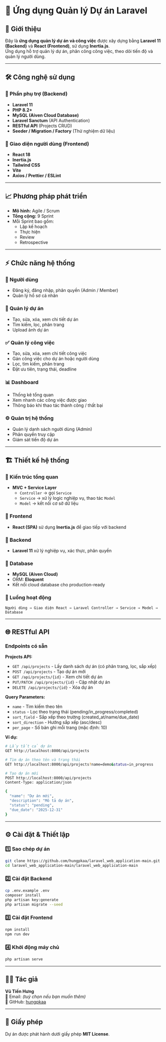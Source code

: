 # 🧱 Ứng dụng Quản lý Dự án Laravel

## 🚀 Giới thiệu

Đây là **ứng dụng quản lý dự án và công việc** được xây dựng bằng **Laravel 11 (Backend)** và **React (Frontend)**, sử dụng **Inertia.js**.  
Ứng dụng hỗ trợ quản lý dự án, phân công công việc, theo dõi tiến độ và quản lý người dùng.

---

## 🛠️ Công nghệ sử dụng

### 🔹 Phần phụ trợ (Backend)

-   **Laravel 11**
-   **PHP 8.2+**
-   **MySQL (Aiven Cloud Database)**
-   **Laravel Sanctum** (API Authentication)
-   **RESTful API** (Projects CRUD)
-   **Seeder / Migration / Factory** (Thử nghiệm dữ liệu)

### 🔹 Giao diện người dùng (Frontend)

-   **React 18**
-   **Inertia.js**
-   **Tailwind CSS**
-   **Vite**
-   **Axios / Prettier / ESLint**

---

## 📈 Phương pháp phát triển

-   **Mô hình:** Agile / Scrum
-   **Tổng cộng:** 9 Sprint
-   Mỗi Sprint bao gồm:
    -   Lập kế hoạch
    -   Thực hiện
    -   Review
    -   Retrospective

---

## ⚡ Chức năng hệ thống

### 👤 Người dùng

-   Đăng ký, đăng nhập, phân quyền (Admin / Member)
-   Quản lý hồ sơ cá nhân

### 📁 Quản lý dự án

-   Tạo, sửa, xóa, xem chi tiết dự án
-   Tìm kiếm, lọc, phân trang
-   Upload ảnh dự án

### ✅ Quản lý công việc

-   Tạo, sửa, xóa, xem chi tiết công việc
-   Gán công việc cho dự án hoặc người dùng
-   Lọc, tìm kiếm, phân trang
-   Đặt ưu tiên, trạng thái, deadline

### 📊 Dashboard

-   Thống kê tổng quan
-   Xem nhanh các công việc được giao
-   Thông báo khi thao tác thành công / thất bại

### ⚙️ Quản trị hệ thống

-   Quản lý danh sách người dùng (Admin)
-   Phân quyền truy cập
-   Giám sát tiến độ dự án

---

## 🏗️ Thiết kế hệ thống

### 🔸 Kiến trúc tổng quan

-   **MVC + Service Layer**
    -   `Controller` → gọi `Service`
    -   `Service` → xử lý logic nghiệp vụ, thao tác `Model`
    -   `Model` → kết nối cơ sở dữ liệu

### 🔸 Frontend

-   **React (SPA)** sử dụng **Inertia.js** để giao tiếp với backend

### 🔸 Backend

-   **Laravel 11** xử lý nghiệp vụ, xác thực, phân quyền

### 🔸 Database

-   **MySQL (Aiven Cloud)**
-   ORM: **Eloquent**
-   Kết nối cloud database cho production-ready

### 🔸 Luồng hoạt động

```
Người dùng → Giao diện React → Laravel Controller → Service → Model → Database
```

---

## 🌐 RESTful API

### Endpoints có sẵn

**Projects API:**
- `GET /api/projects` - Lấy danh sách dự án (có phân trang, lọc, sắp xếp)
- `POST /api/projects` - Tạo dự án mới
- `GET /api/projects/{id}` - Xem chi tiết dự án
- `PUT/PATCH /api/projects/{id}` - Cập nhật dự án
- `DELETE /api/projects/{id}` - Xóa dự án

**Query Parameters:**
- `name` - Tìm kiếm theo tên
- `status` - Lọc theo trạng thái (pending/in_progress/completed)
- `sort_field` - Sắp xếp theo trường (created_at/name/due_date)
- `sort_direction` - Hướng sắp xếp (asc/desc)
- `per_page` - Số bản ghi mỗi trang (mặc định: 10)

**Ví dụ:**
```bash
# Lấy tất cả dự án
GET http://localhost:8000/api/projects

# Tìm dự án theo tên và trạng thái
GET http://localhost:8000/api/projects?name=demo&status=in_progress

# Tạo dự án mới
POST http://localhost:8000/api/projects
Content-Type: application/json

{
  "name": "Dự án mới",
  "description": "Mô tả dự án",
  "status": "pending",
  "due_date": "2025-12-31"
}
```

---

## ⚙️ Cài đặt & Thiết lập

### 1️⃣ Sao chép dự án

```bash
git clone https://github.com/hungpkaa/laravel_web_application-main.git
cd laravel_web_application-main/laravel_web_application-main
```

### 2️⃣ Cài đặt Backend

```bash
cp .env.example .env
composer install
php artisan key:generate
php artisan migrate --seed
```

### 3️⃣ Cài đặt Frontend

```bash
npm install
npm run dev
```

### 4️⃣ Khởi động máy chủ

```bash
php artisan serve
```

---

## 👨‍💻 Tác giả

**Vũ Tiến Hưng**  
📧 Email: _(tuỳ chọn nếu bạn muốn thêm)_  
📂 GitHub: [hungpkaa](https://github.com/hungpkaa)

---

## 📄 Giấy phép

Dự án được phát hành dưới giấy phép **MIT License**.
